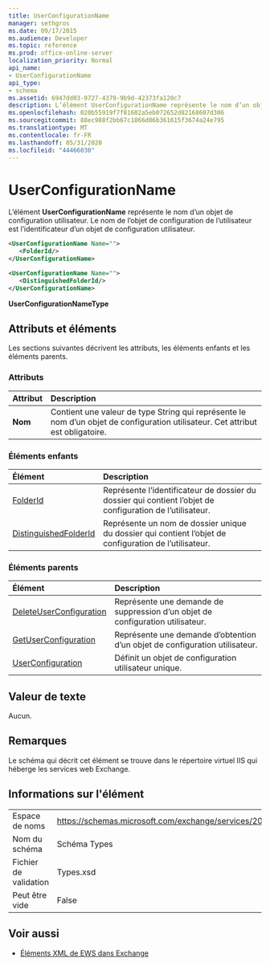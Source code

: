 ```yaml
---
title: UserConfigurationName
manager: sethgros
ms.date: 09/17/2015
ms.audience: Developer
ms.topic: reference
ms.prod: office-online-server
localization_priority: Normal
api_name:
- UserConfigurationName
api_type:
- schema
ms.assetid: 6947dd03-9727-4379-9b9d-42373fa120c7
description: L’élément UserConfigurationName représente le nom d’un objet de configuration utilisateur. Le nom de l’objet de configuration de l’utilisateur est l’identificateur d’un objet de configuration utilisateur.
ms.openlocfilehash: 020b55919f7f81602a5eb072652d82168607d306
ms.sourcegitcommit: 88ec988f2bb67c1866d06b361615f3674a24e795
ms.translationtype: MT
ms.contentlocale: fr-FR
ms.lasthandoff: 05/31/2020
ms.locfileid: "44466030"
---
```

# <a name="userconfigurationname"></a>UserConfigurationName

L’élément **UserConfigurationName** représente le nom d’un objet de configuration utilisateur. Le nom de l’objet de configuration de l’utilisateur est l’identificateur d’un objet de configuration utilisateur. 
  
```XML
<UserConfigurationName Name="">
   <FolderId/>
</UserConfigurationName>
```

```XML
<UserConfigurationName Name="">
   <DistinguishedFolderId/> 
</UserConfigurationName>
```

**UserConfigurationNameType**

## <a name="attributes-and-elements"></a>Attributs et éléments

Les sections suivantes décrivent les attributs, les éléments enfants et les éléments parents.
  
### <a name="attributes"></a>Attributs

|**Attribut**|**Description**|
|:-----|:-----|
|**Nom** <br/> |Contient une valeur de type String qui représente le nom d’un objet de configuration utilisateur. Cet attribut est obligatoire.  <br/> |
   
### <a name="child-elements"></a>Éléments enfants

|**Élément**|**Description**|
|:-----|:-----|
|[FolderId](folderid.md) <br/> |Représente l’identificateur de dossier du dossier qui contient l’objet de configuration de l’utilisateur.  <br/> |
|[DistinguishedFolderId](distinguishedfolderid.md) <br/> |Représente un nom de dossier unique du dossier qui contient l’objet de configuration de l’utilisateur.  <br/> |
   
### <a name="parent-elements"></a>Éléments parents

|**Élément**|**Description**|
|:-----|:-----|
|[DeleteUserConfiguration](deleteuserconfiguration.md) <br/> |Représente une demande de suppression d’un objet de configuration utilisateur.  <br/> |
|[GetUserConfiguration](getuserconfiguration.md) <br/> |Représente une demande d’obtention d’un objet de configuration utilisateur.  <br/> |
|[UserConfiguration](userconfiguration.md) <br/> |Définit un objet de configuration utilisateur unique.  <br/> |
   
## <a name="text-value"></a>Valeur de texte

Aucun.
  
## <a name="remarks"></a>Remarques

Le schéma qui décrit cet élément se trouve dans le répertoire virtuel IIS qui héberge les services web Exchange.
  
## <a name="element-information"></a>Informations sur l'élément

|||
|:-----|:-----|
|Espace de noms  <br/> |https://schemas.microsoft.com/exchange/services/2006/types  <br/> |
|Nom du schéma  <br/> |Schéma Types  <br/> |
|Fichier de validation  <br/> |Types.xsd  <br/> |
|Peut être vide  <br/> |False  <br/> |
   
## <a name="see-also"></a>Voir aussi

- [Éléments XML de EWS dans Exchange](ews-xml-elements-in-exchange.md)


